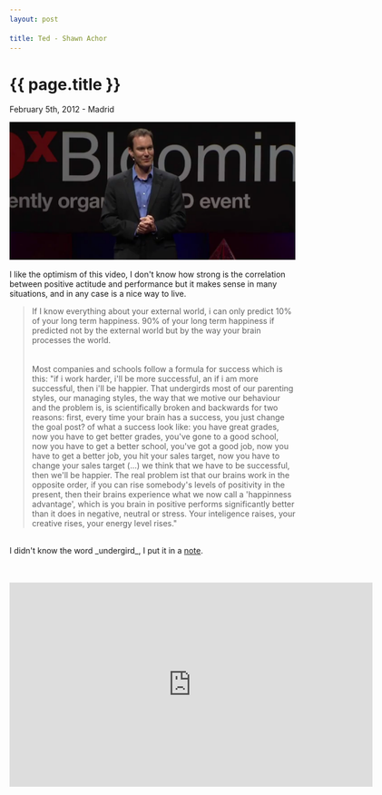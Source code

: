 ```yaml
---
layout: post

title: Ted - Shawn Achor 
---
```


{{ page.title }}
================

<p class="meta">February 5th, 2012 - Madrid</p>


<img src="/images/ted - shawn achor.png" />

I like the optimism of this video, I don't know how strong is the correlation between positive actitude and performance but it makes sense in many situations, and in any case is a nice way to live.
<br />
<blockquote>
If I know everything about your external world, i can only predict 10% of your long term happiness. 90% of your long term happiness if predicted not by the external world but by the way your brain processes the world.
<br /><br/><br/>
Most companies and schools follow a formula for success which is this: "if i work harder, i'll be more successful, an if i am more successful, then i'll be happier. That undergirds most of our parenting styles, our managing styles, the way that we motive our behaviour and the problem is, is scientifically broken and backwards for two reasons: first, every time your brain has a success,  you just change the goal post? of what a success look like: you have great grades, now you have to get better grades, you've gone to a good school, now you have to get a better school, you've got a good job, now you have to get a better job, you hit your sales target, now you have to change your sales target (...) we think that we have to be successful, then we'll be happier. The real problem ist that our brains work in the opposite order, if you can rise somebody's levels of positivity in the present, then their brains experience what we now call a 'happinness advantage', which is you brain in positive performs significantly better than it does in negative, neutral or stress. Your inteligence raises, your creative rises, your energy level rises."
</blockquote>
<br />
I didn't know the word _undergird_, I put it in a <a href="http://www.wolty.com/fsainz/en/to-undergird">note</a>.

<br/><br />
<object width="640" height="360"><param name="movie" value="http://www.youtube.com/v/GXy__kBVq1M&rel=0&hl=en_US&feature=player_embedded&version=3"></param><param name="allowFullScreen" value="true"></param><param name="allowScriptAccess" value="always"></param><embed src="http://www.youtube.com/v/GXy__kBVq1M&rel=0&hl=en_US&feature=player_embedded&version=3" type="application/x-shockwave-flash" allowfullscreen="true" allowScriptAccess="always" width="640" height="360"></embed></object>




